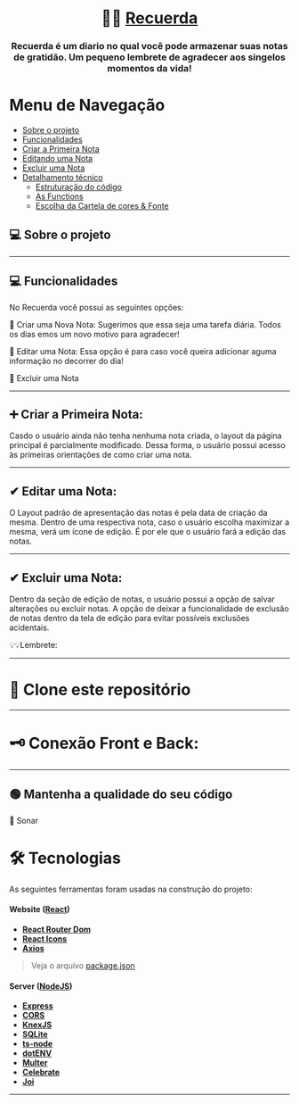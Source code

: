 

<h1 align="center">
  📒🦋    <a href="#" alt="Recuerda"> Recuerda </a>
</h1>

<h3 align="center">
    Recuerda é um diario no qual você pode armazenar suas notas de gratidão. Um pequeno lembrete de agradecer aos singelos momentos da vida!
</h3>

Menu de Navegação
=================
<!--ts-->
   * [Sobre o projeto](#-sobre-o-projeto)
   * [Funcionalidades](#-funcionalidades)
   * [Criar a Primeira Nota](#-Criar-a-Primeira-Nota)
   * [Editando uma Nota](#-Editar-uma-Nota)
   * [Excluir uma Nota](#-Excluir-uma-Nota)
   * [Detalhamento técnico](#-mantenha-a-qualidade-do-seu-código)
        * [Estruturação do código](#-tecnologias)
        * [As Functions](#-tecnologias)
        * [Escolha da Cartela de cores & Fonte](#-tecnologias)
<!--te-->


## 💻 Sobre o projeto


---

## 💻 Funcionalidades

No Recuerda você possui as seguintes opções:

🐸 Criar uma Nova Nota:
Sugerimos que essa seja uma tarefa diária. Todos os dias emos um novo motivo para agradecer!

🐸 Editar uma Nota:
Essa opção é para caso você queira adicionar aguma informação no decorrer do dia!

🐸 Excluir uma Nota

---
## ➕ Criar a Primeira Nota:

Casdo o usuário ainda não tenha nenhuma nota criada, o layout da página principal é parcialmente modificado.
Dessa forma, o usuário possui acesso às primeiras orientações de como criar uma nota.

---

## ✔ Editar uma Nota:

O Layout padrão de apresentação das notas é pela data de criação da mesma. Dentro de uma respectiva nota, caso o usuário escolha maximizar a mesma, verá um ícone de edição. É por ele que o usuário fará a edição das notas. 

---

## ✔ Excluir uma Nota:

Dentro da seção de edição de notas, o usuário possui a opção de salvar alterações ou excluir notas. 
A opção de deixar a funcionalidade de exclusão de notas dentro da tela de edição para evitar possíveis exclusões acidentais. 

💡💡Lembrete:

---

# 🧭 Clone este repositório


---
# 🗝 Conexão Front e Back:


---
## 🟢 Mantenha a qualidade do seu código

🔎 Sonar




# 🛠 Tecnologias

As seguintes ferramentas foram usadas na construção do projeto:

#### **Website**  ([React](https://reactjs.org/))

-   **[React Router Dom](https://github.com/ReactTraining/react-router/tree/master/packages/react-router-dom)**
-   **[React Icons](https://react-icons.github.io/react-icons/)**
-   **[Axios](https://github.com/axios/axios)**

> Veja o arquivo  [package.json](https://vli.visualstudio.com/VLI/_git/FAT.OperacoesAcessorias.FrontEnd)

#### [](https://vli.visualstudio.com/VLI/_git/FAT.OperacoesAcessorias.FrontEnd) **Server**  ([NodeJS](https://nodejs.org/en/))

-   **[Express](https://expressjs.com/)**
-   **[CORS](https://expressjs.com/en/resources/middleware/cors.html)**
-   **[KnexJS](http://knexjs.org/)**
-   **[SQLite](https://github.com/mapbox/node-sqlite3)**
-   **[ts-node](https://github.com/TypeStrong/ts-node)**
-   **[dotENV](https://github.com/motdotla/dotenv)**
-   **[Multer](https://github.com/expressjs/multer)**
-   **[Celebrate](https://github.com/arb/celebrate)**
-   **[Joi](https://github.com/hapijs/joi)**



---

